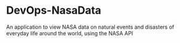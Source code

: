 # DevOps-NasaData
An application to view NASA data on natural events and disasters of everyday life around the world, using the NASA API
